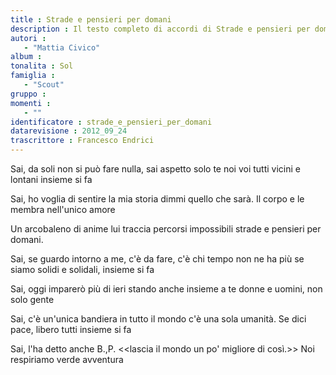 ```yaml
--- 
title : Strade e pensieri per domani
description : Il testo completo di accordi di Strade e pensieri per domani. Inseriscila nel tuo canzoniere!
autori : 
   - "Mattia Civico"
album : 
tonalita : Sol
famiglia : 
   - "Scout"
gruppo : 
momenti : 
   - ""
identificatore : strade_e_pensieri_per_domani
datarevisione : 2012_09_24
trascrittore : Francesco Endrici
--- 
```




Sai, da soli non si può fare nulla, 
sai aspetto solo te
noi voi tutti vicini e lontani insieme si fa


Sai, ho voglia di sentire la mia storia 
dimmi quello che sarà.
Il corpo e le membra nell'unico amore 


Un arcobaleno di anime 
lui traccia percorsi impossibili 
strade e pensieri per domani.


Sai, se guardo intorno a me, c'è da fare,
c'è chi tempo non ne ha più
se siamo solidi e solidali, insieme si fa


Sai, oggi imparerò più di ieri
stando anche insieme a te
donne e uomini, non solo gente 


Sai, c'è un'unica bandiera in tutto il mondo
c'è una sola umanità.
Se dici pace, libero tutti insieme si fa


Sai, l'ha detto anche B.\,P. <<lascia il mondo
un po' migliore di così.>>
Noi respiriamo verde avventura 


